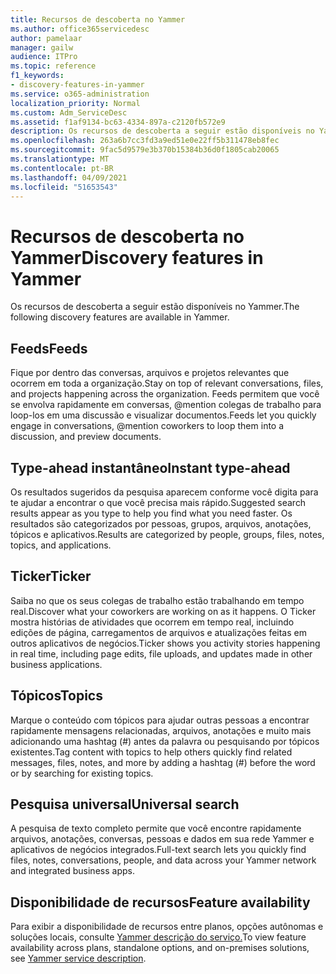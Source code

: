 ```yaml
---
title: Recursos de descoberta no Yammer
ms.author: office365servicedesc
author: pamelaar
manager: gailw
audience: ITPro
ms.topic: reference
f1_keywords:
- discovery-features-in-yammer
ms.service: o365-administration
localization_priority: Normal
ms.custom: Adm_ServiceDesc
ms.assetid: f1af9134-bc63-4334-897a-c2120fb572e9
description: Os recursos de descoberta a seguir estão disponíveis no Yammer.
ms.openlocfilehash: 263a6b7cc3fd3a9ed51e0e22ff5b311478eb8fec
ms.sourcegitcommit: 9fac5d9579e3b370b15384b36d0f1805cab20065
ms.translationtype: MT
ms.contentlocale: pt-BR
ms.lasthandoff: 04/09/2021
ms.locfileid: "51653543"
---
```

# <a name="discovery-features-in-yammer"></a><span data-ttu-id="b645c-103">Recursos de descoberta no Yammer</span><span class="sxs-lookup"><span data-stu-id="b645c-103">Discovery features in Yammer</span></span>

<span data-ttu-id="b645c-104">Os recursos de descoberta a seguir estão disponíveis no Yammer.</span><span class="sxs-lookup"><span data-stu-id="b645c-104">The following discovery features are available in Yammer.</span></span>
  
## <a name="feeds"></a><span data-ttu-id="b645c-105">Feeds</span><span class="sxs-lookup"><span data-stu-id="b645c-105">Feeds</span></span>

<span data-ttu-id="b645c-106">Fique por dentro das conversas, arquivos e projetos relevantes que ocorrem em toda a organização.</span><span class="sxs-lookup"><span data-stu-id="b645c-106">Stay on top of relevant conversations, files, and projects happening across the organization.</span></span> <span data-ttu-id="b645c-107">Feeds permitem que você se envolva rapidamente em conversas, @mention colegas de trabalho para loop-los em uma discussão e visualizar documentos.</span><span class="sxs-lookup"><span data-stu-id="b645c-107">Feeds let you quickly engage in conversations, @mention coworkers to loop them into a discussion, and preview documents.</span></span>

## <a name="instant-type-ahead"></a><span data-ttu-id="b645c-108">Type-ahead instantâneo</span><span class="sxs-lookup"><span data-stu-id="b645c-108">Instant type-ahead</span></span>

<span data-ttu-id="b645c-109">Os resultados sugeridos da pesquisa aparecem conforme você digita para te ajudar a encontrar o que você precisa mais rápido.</span><span class="sxs-lookup"><span data-stu-id="b645c-109">Suggested search results appear as you type to help you find what you need faster.</span></span> <span data-ttu-id="b645c-110">Os resultados são categorizados por pessoas, grupos, arquivos, anotações, tópicos e aplicativos.</span><span class="sxs-lookup"><span data-stu-id="b645c-110">Results are categorized by people, groups, files, notes, topics, and applications.</span></span>
    
## <a name="ticker"></a><span data-ttu-id="b645c-111">Ticker</span><span class="sxs-lookup"><span data-stu-id="b645c-111">Ticker</span></span>

<span data-ttu-id="b645c-112">Saiba no que os seus colegas de trabalho estão trabalhando em tempo real.</span><span class="sxs-lookup"><span data-stu-id="b645c-112">Discover what your coworkers are working on as it happens.</span></span> <span data-ttu-id="b645c-113">O Ticker mostra histórias de atividades que ocorrem em tempo real, incluindo edições de página, carregamentos de arquivos e atualizações feitas em outros aplicativos de negócios.</span><span class="sxs-lookup"><span data-stu-id="b645c-113">Ticker shows you activity stories happening in real time, including page edits, file uploads, and updates made in other business applications.</span></span>
  
## <a name="topics"></a><span data-ttu-id="b645c-114">Tópicos</span><span class="sxs-lookup"><span data-stu-id="b645c-114">Topics</span></span>

<span data-ttu-id="b645c-115">Marque o conteúdo com tópicos para ajudar outras pessoas a encontrar rapidamente mensagens relacionadas, arquivos, anotações e muito mais adicionando uma hashtag (#) antes da palavra ou pesquisando por tópicos existentes.</span><span class="sxs-lookup"><span data-stu-id="b645c-115">Tag content with topics to help others quickly find related messages, files, notes, and more by adding a hashtag (#) before the word or by searching for existing topics.</span></span>
  
## <a name="universal-search"></a><span data-ttu-id="b645c-116">Pesquisa universal</span><span class="sxs-lookup"><span data-stu-id="b645c-116">Universal search</span></span>

<span data-ttu-id="b645c-117">A pesquisa de texto completo permite que você encontre rapidamente arquivos, anotações, conversas, pessoas e dados em sua rede Yammer e aplicativos de negócios integrados.</span><span class="sxs-lookup"><span data-stu-id="b645c-117">Full-text search lets you quickly find files, notes, conversations, people, and data across your Yammer network and integrated business apps.</span></span>
  
## <a name="feature-availability"></a><span data-ttu-id="b645c-118">Disponibilidade de recursos</span><span class="sxs-lookup"><span data-stu-id="b645c-118">Feature availability</span></span>

<span data-ttu-id="b645c-119">Para exibir a disponibilidade de recursos entre planos, opções autônomas e soluções locais, consulte [Yammer descrição do serviço.](yammer-service-description.md)</span><span class="sxs-lookup"><span data-stu-id="b645c-119">To view feature availability across plans, standalone options, and on-premises solutions, see [Yammer service description](yammer-service-description.md).</span></span>
  
  
